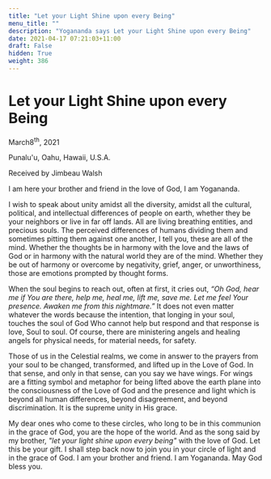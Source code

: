 ```yaml
---
title: "Let your Light Shine upon every Being"
menu_title: ""
description: "Yogananda says Let your Light Shine upon every Being"
date: 2021-04-17 07:21:03+11:00
draft: False
hidden: True
weight: 386
---
```

# Let your Light Shine upon every Being

March8<sup>th</sup>, 2021

Punalu'u, Oahu, Hawaii, U.S.A.

Received by Jimbeau Walsh


I am here your brother and friend in the love of God, I am Yogananda. 

I wish to speak about unity amidst all the diversity, amidst all the cultural, political, and intellectual differences of people on earth, whether they be your neighbors or live in far off lands. All are living breathing entities, and precious souls. The perceived differences of humans dividing them and sometimes pitting them against one another, I tell you, these are all of the mind. Whether the thoughts be in harmony with the love and the laws of God or in harmony with the natural world they are of the mind. Whether they be out of harmony or overcome by negativity, grief, anger, or unworthiness, those are emotions prompted by thought forms. 

When the soul begins to reach out, often at first, it cries out, *“Oh God, hear me if You are there, help me, heal me, lift me, save me. Let me feel Your presence. Awaken me from this nightmare.”* It does not even matter whatever the words because the intention, that longing in your soul, touches the soul of God Who cannot help but respond and that response is love, Soul to soul. Of course, there are ministering angels and healing angels for physical needs, for material needs, for safety. 

Those of us in the Celestial realms, we come in answer to the prayers from your soul to be changed, transformed, and lifted up in the Love of God. In that sense, and only in that sense, can you say we have wings. For wings are a fitting symbol and metaphor for being lifted above the earth plane into the consciousness of the Love of God and the presence and light which is beyond all human differences, beyond disagreement, and beyond discrimination. It is the supreme unity in His grace. 

My dear ones who come to these circles, who long to be in this communion in the grace of God, you are the hope of the world. And as the song said by my brother, *"let your light shine upon every being"* with the love of God. Let this be your gift. I shall step back now to join you in your circle of light and in the grace of God. I am your brother and friend. I am Yogananda. May God bless you.